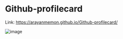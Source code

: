 # Github-profilecard
Link: https://arayanmemon.github.io/Github-profilecard/

![image](https://user-images.githubusercontent.com/97906061/221347066-4a0fe378-fc59-47d8-9cf9-09f3fdf854ae.png)

